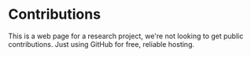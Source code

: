 # Contributions

This is a web page for a research project, we're not looking to get public contributions. Just using GitHub for free, reliable hosting.

